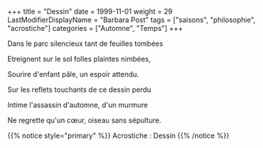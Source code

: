 +++
title = "Dessin"
date = 1999-11-01
weight = 29
LastModifierDisplayName = "Barbara Post"
tags = ["saisons", "philosophie", "acrostiche"]
categories = ["Automne", "Temps"]
+++

Dans le parc silencieux tant de feuilles tombées

Etreignent sur le sol folles plaintes nimbées,

Sourire d'enfant pâle, un espoir attendu.

Sur les reflets touchants de ce dessin perdu

Intime l'assassin d'automne, d'un murmure

Ne regrette qu'un cœur, oiseau sans sépulture.

{{% notice style="primary" %}}
Acrostiche : Dessin
{{% /notice %}}
